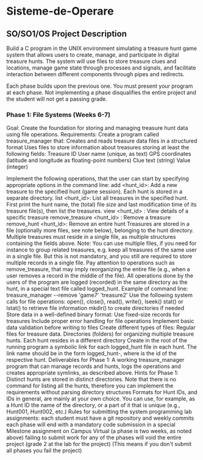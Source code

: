 # Sisteme-de-Operare
## SO/SO1/OS Project Description
Build a C program in the UNIX environment simulating a treasure hunt game system that allows users to create, manage, and participate in digital treasure hunts. The system will use files to store treasure clues and locations, manage game state through processes and signals, and facilitate interaction between different components through pipes and redirects.

Each phase builds upon the previous one. You must present your program at each phase. Not implementing a phase disqualifies the entire project and the student will not get a passing grade.

### Phase 1: File Systems (Weeks 6-7)
Goal: Create the foundation for storing and managing treasure hunt data using file operations.
Requirements:
Create a program called treasure_manager that:
Creates and reads treasure data files in a structured format
Uses files to store information about treasures storing at least the following fields:
Treasure ID
User name (unique, as text)
GPS coordinates (latitude and longitude as floating-point numbers)
Clue text (string)
Value (integer)

Implement the following operations, that the user can start by specifying appropriate options in the command line:
add <hunt_id>: Add a new treasure to the specified hunt (game session). Each hunt is stored in a separate directory.
list <hunt_id>: List all treasures in the specified hunt. First print the hunt name, the (total) file size and last modification time of its treasure file(s), then list the treasures.
view <hunt_id> <id>: View details of a specific treasure
remove_treasure <hunt_id> <id>: Remove a treasure 
remove_hunt <hunt_id>: Remove an entire hunt
Treasures are stored in a file (optionally more files, see note below), belonging to the hunt directory. Multiple treasures must reside in a single file, as multiple structures containing the fields above. Note: You can use multiple files, if you need for instance to group related treasures, e.g. keep all treasures of the same user in a single file. But this is not mandatory, and you still are required to store multiple records in a single file. Pay attention to operations such as remove_treasure, that may imply reorganizing the entire file (e.g., when a user removes a record in the middle of the file).
All operations done by the users of the program are logged (recorded) in the same directory as the hunt, in a special text file called logged_hunt.
Example of command line:
treasure_manager --remove 'game7' 'treasure2'
Use the following system calls for file operations:
open(), close(), read(), write(), lseek()
stat() or lstat() to retrieve file information
mkdir() to create directories if needed
Store data in a well-defined binary format:
Use fixed-size records for treasures
Include proper error handling for file operations
Implement basic data validation before writing to files
Create different types of files:
Regular files for treasure data.
Directories (folders) for organizing multiple treasure hunts. Each hunt resides in a different directory
Create in the root of the running program a symbolic link for each logged_hunt file in each hunt. The link name should be in the form logged_hunt-<ID>, where <ID> is the id of the respective hunt.
Deliverables for Phase 1:
A working treasure_manager program that can manage records and hunts, logs the operations and creates appropriate symlinks, as described above.
Hints for Phase 1:
Distinct hunts are stored in distinct directories. Note that there is no command for listing all the hunts, therefore you can implement the requirements without parsing directory structures
Formats for Hunt IDs, and IDs in general, are mainly at your own choice. You can use, for example, as a Hunt ID the name of the directory, or a part of it that is unique (e.g., Hunt001, Hunt002, etc.)
Rules for submitting the system programming lab assignments:
each student must have a git repository and weekly commits
each phase will end with a mandatory code submission in a special Milestone assignment on Campus Virtual (a phase is two weeks, as noted above)
failing to submit work for any of the phases will void the entire project (grade 2 at the lab for the project) (This means if you don't submit all phases you fail the project)
